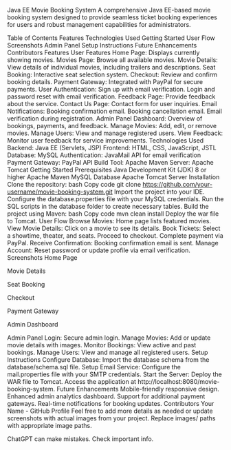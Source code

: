 Java EE Movie Booking System
A comprehensive Java EE-based movie booking system designed to provide seamless ticket booking experiences for users and robust management capabilities for administrators.

Table of Contents
Features
Technologies Used
Getting Started
User Flow
Screenshots
Admin Panel
Setup Instructions
Future Enhancements
Contributors
Features
User Features
Home Page: Displays currently showing movies.
Movies Page: Browse all available movies.
Movie Details: View details of individual movies, including trailers and descriptions.
Seat Booking: Interactive seat selection system.
Checkout: Review and confirm booking details.
Payment Gateway: Integrated with PayPal for secure payments.
User Authentication:
Sign up with email verification.
Login and password reset with email verification.
Feedback Page: Provide feedback about the service.
Contact Us Page: Contact form for user inquiries.
Email Notifications:
Booking confirmation email.
Booking cancellation email.
Email verification during registration.
Admin Panel
Dashboard: Overview of bookings, payments, and feedback.
Manage Movies: Add, edit, or remove movies.
Manage Users: View and manage registered users.
View Feedback: Monitor user feedback for service improvements.
Technologies Used
Backend: Java EE (Servlets, JSP)
Frontend: HTML, CSS, JavaScript, JSTL
Database: MySQL
Authentication: JavaMail API for email verification
Payment Gateway: PayPal API
Build Tool: Apache Maven
Server: Apache Tomcat
Getting Started
Prerequisites
Java Development Kit (JDK) 8 or higher
Apache Maven
MySQL Database
Apache Tomcat Server
Installation
Clone the repository:
bash
Copy code
git clone https://github.com/your-username/movie-booking-system.git
Import the project into your IDE.
Configure the database.properties file with your MySQL credentials.
Run the SQL scripts in the database folder to create necessary tables.
Build the project using Maven:
bash
Copy code
mvn clean install
Deploy the war file to Tomcat.
User Flow
Browse Movies: Home page lists featured movies.
View Movie Details: Click on a movie to see its details.
Book Tickets:
Select a showtime, theater, and seats.
Proceed to checkout.
Complete payment via PayPal.
Receive Confirmation: Booking confirmation email is sent.
Manage Account: Reset password or update profile via email verification.
Screenshots
Home Page

Movie Details

Seat Booking

Checkout

Payment Gateway

Admin Dashboard

Admin Panel
Login: Secure admin login.
Manage Movies: Add or update movie details with images.
Monitor Bookings: View active and past bookings.
Manage Users: View and manage all registered users.
Setup Instructions
Configure Database:
Import the database schema from the database/schema.sql file.
Setup Email Service:
Configure the mail.properties file with your SMTP credentials.
Start the Server:
Deploy the WAR file to Tomcat.
Access the application at http://localhost:8080/movie-booking-system.
Future Enhancements
Mobile-friendly responsive design.
Enhanced admin analytics dashboard.
Support for additional payment gateways.
Real-time notifications for booking updates.
Contributors
Your Name - GitHub Profile
Feel free to add more details as needed or update screenshots with actual images from your project. Replace images/ paths with appropriate image paths.











ChatGPT can make mistakes. Check important info.
